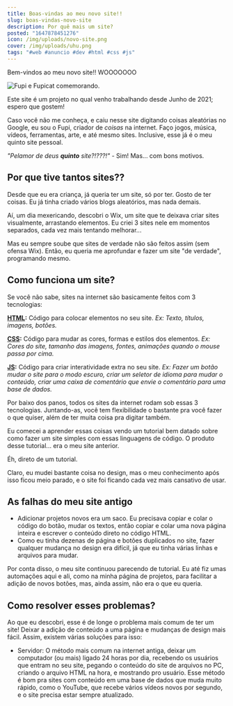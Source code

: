 ```yaml
---
title: Boas-vindas ao meu novo site!!
slug: boas-vindas-novo-site
description: Por quê mais um site?
posted: "1647878451276"
icon: /img/uploads/novo-site.png
cover: /img/uploads/uhu.png
tags: "#web #anuncio #dev #html #css #js"
---
```

Bem-vindos ao meu novo site!! WOOOOOOO

![Fupi e Fupicat comemorando.](/img/uploads/uhu.png)

Este site é um projeto no qual venho trabalhando desde Junho de 2021; espero que gostem!

Caso você não me conheça, e caiu nesse site digitando coisas aleatórias no Google, eu sou o Fupi, criador de *coisas* na internet. Faço jogos, música, vídeos, ferramentas, arte, e até mesmo sites. Inclusive, esse já é o meu quinto site pessoal.

*"Pelamor de deus **quinto** site?!???!"* - Sim! Mas... com bons motivos.

## Por que tive tantos sites??

Desde que eu era criança, já queria ter um site, só por ter. Gosto de ter coisas. Eu já tinha criado vários blogs aleatórios, mas nada demais.

Aí, um dia mexericando, descobri o Wix, um site que te deixava criar sites visualmente, arrastando elementos. Eu criei 3 sites nele em momentos separados, cada vez mais tentando melhorar...

Mas eu sempre soube que sites de verdade não são feitos assim (sem ofensa Wix). Então, eu queria me aprofundar e fazer um site "de verdade", programando mesmo.

## Como funciona um site?

Se você não sabe, sites na internet são basicamente feitos com 3 tecnologias:

**[HTML](https://pt.wikipedia.org/wiki/HTML):** Código para colocar elementos no seu site. *Ex: Texto, títulos, imagens, botões.*

**[CSS](https://pt.wikipedia.org/wiki/Cascading_Style_Sheets):** Código para mudar as cores, formas e estilos dos elementos. *Ex: Cores do site, tamanho das imagens, fontes, animações quando o mouse passa por cima.*

**[JS](https://pt.wikipedia.org/wiki/JavaScript):** Código para criar interatividade extra no seu site. *Ex: Fazer um botão mudar o site para o modo escuro, criar um seletor de idioma para mudar o conteúdo, criar uma caixa de comentário que envie o comentário para uma base de dados.*

Por baixo dos panos, todos os sites da internet rodam sob essas 3 tecnologias. Juntando-as, você tem flexibilidade o bastante pra você fazer o que quiser, além de ter muita coisa pra digitar também.

Eu comecei a aprender essas coisas vendo um tutorial bem datado sobre como fazer um site simples com essas linguagens de código. O produto desse tutorial... era o meu site anterior.

Éh, direto de um tutorial.

Claro, eu mudei bastante coisa no design, mas o meu conhecimento após isso ficou meio parado, e o site foi ficando cada vez mais cansativo de usar.

## As falhas do meu site antigo

* Adicionar projetos novos era um saco. Eu precisava copiar e colar o código do botão, mudar os textos, então copiar e colar uma nova página inteira e escrever o conteúdo direto no código HTML.
* Como eu tinha dezenas de página e botões duplicados no site, fazer qualquer mudança no design era difícil, já que eu tinha várias linhas e arquivos para mudar.

Por conta disso, o meu site continuou parecendo de tutorial. Eu até fiz umas automações aqui e ali, como na minha página de projetos, para facilitar a adição de novos botões, mas, ainda assim, não era o que eu queria.

## Como resolver esses problemas?

Ao que eu descobri, esse é de longe o problema mais comum de ter um site! Deixar a adição de conteúdo a uma página e mudanças de design mais fácil. Assim, existem várias soluções para isso:

* Servidor: O método mais comum na internet antiga, deixar um computador (ou mais) ligado 24 horas por dia, recebendo os usuários que entram no seu site, pegando o conteúdo do site de arquivos no PC, criando o arquivo HTML na hora, e mostrando pro usuário. Esse método é bom pra sites com conteúdo em uma base de dados que muda muito rápido, como o YouTube, que recebe vários vídeos novos por segundo, e o site precisa estar sempre atualizado.